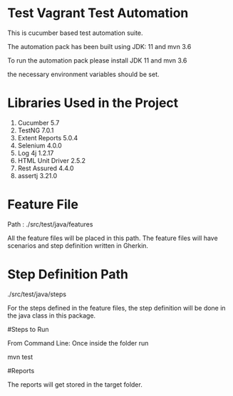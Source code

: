 # Test Vagrant Test Automation
This is cucumber based test automation suite.

The automation pack has been built using JDK: 11 and mvn 3.6

To run the automation pack please install JDK 11 and mvn 3.6  

the necessary environment variables should be set.

# Libraries Used in the Project
1. Cucumber 5.7
2. TestNG 7.0.1
3. Extent Reports 5.0.4
4. Selenium 4.0.0
5. Log 4j 1.2.17
6. HTML Unit Driver 2.5.2
7. Rest Assured 4.4.0
8. assertj 3.21.0

# Feature File

Path : ./src/test/java/features

All the feature files will be placed in this path. The feature files will have scenarios and step definition written in Gherkin.

# Step Definition Path

./src/test/java/steps

For the steps defined in the feature files, the step definition will be done in the java class in this package. 

#Steps to Run
 
From Command Line:
Once inside the folder run 

mvn test

#Reports

The reports will get stored in the target folder.